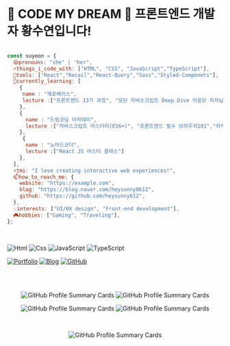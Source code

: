 
<h1>🌟 CODE MY DREAM 🌟 프론트엔드 개발자 황수연입니다! </h1>
  
```js

const suyeon = {
  😄pronouns: "she" | "her",
  ⚡things_i_code_with: ["HTML", "CSS", "JavaScript","TypeScript"],
  🔭tools: ["React","Recoil","React-Query","Sass","Styled-Componets"],
  🌱currently_learning: [
    {
     name : "제로베이스",
     lecture :["프론트엔드 13기 과정", "모던 자바스크립트 Deep Dive 이웅모 저자님과 함께하는 북스터디"]
    },
    {
      name : "드림코딩 아카데미",
      lecture :["자바스크립트 마스터리(ES6+)", "프론트엔드 필수 브라우저101","리액트 개념정리&클론코딩","Git 마스터과정"]
    },
     {
      name : "노마드코더",
      lecture :["React JS 마스터 클래스"]
    },
  ],
  ⚡tmi: "I love creating interactive web experiences!",
  📫how_to_reach_me: {
    website: "https://example.com",
    blog: "https://blog.naver.com/heysunny0612",
    github: "https://github.com/heysunny612",
  },
  💡interests: ["UI/UX design", "Front-end development"],
  🎮hobbies: ["Gaming", "Traveling"],
};

```
<br>

<img alt="Html" src ="https://img.shields.io/badge/HTML5-E34F26.svg?&style=for-the-badge&logo=HTML5&logoColor=white"/> <img alt="Css" src ="https://img.shields.io/badge/CSS3-1572B6.svg?&style=for-the-badge&logo=CSS3&logoColor=white"/> <img alt="JavaScript" src ="https://img.shields.io/badge/JavaScriipt-F7DF1E.svg?&style=for-the-badge&logo=JavaScript&logoColor=black"/> <img alt="TypeScript" src="https://img.shields.io/badge/TypeScript-3178C6.svg?&style=for-the-badge&logo=TypeScript&logoColor=white"/>



[![Portfolio](https://img.shields.io/badge/Portfolio-FFA500.svg?&style=for-the-badge&logo=Portfolio&logoColor=white)](https://example.com)
[![Blog](https://img.shields.io/badge/Blog-1EC800.svg?&style=for-the-badge&logo=Blog&logoColor=white)](https://blog.naver.com/heysunny0612)
[![GitHub](https://img.shields.io/badge/GitHub-181717.svg?&style=for-the-badge&logo=GitHub&logoColor=white)](https://github.com/heysunny612)

<br>
<br>

<p align="center">
  <img src="https://github-profile-summary-cards.vercel.app/api/cards/repos-per-language?username=heysunny612&theme=vue" alt="GitHub Profile Summary Cards" />
  <img src="https://github-profile-summary-cards.vercel.app/api/cards/most-commit-language?username=heysunny612&theme=vue" alt="GitHub Profile Summary Cards" />
</p>

<p align="center">
  <img src="https://github-profile-summary-cards.vercel.app/api/cards/productive-time?username=heysunny612&theme=vue" alt="GitHub Profile Summary Cards" />
  <img src="https://github-profile-summary-cards.vercel.app/api/cards/stats?username=heysunny612&theme=vue" alt="GitHub Profile Summary Cards" />
</p>

<br>

<p align="center">
  <img src="https://github-profile-summary-cards.vercel.app/api/cards/profile-details?username=heysunny612&theme=vue" alt="GitHub Profile Summary Cards" />
</p>

<br>

